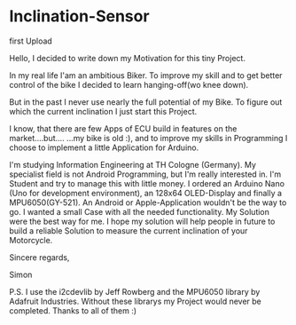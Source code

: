 # Inclination-Sensor
first Upload

Hello,
I decided to write down my Motivation for this tiny Project.

In my real life I'am an ambitious Biker.
To improve my skill and to get better control of the bike I decided to learn
hanging-off(wo knee down).

But in the past I never use nearly the full potential of my Bike.
To figure out which the current inclination I just start this Project.

I know, that there are few Apps of ECU build in features on the market....but....
...my bike is old :), and to improve my skills in Programming I choose to
implement a little Application for Arduino.

I'm studying Information Engineering at TH Cologne (Germany).
My specialist field is not Android Programming, but I'm really interested in.
I'm Student and try to manage this with little money.
I ordered an Arduino Nano (Uno for development environment), an 128x64 OLED-Display
and finally a MPU6050(GY-521).
An Android or Apple-Application wouldn't be the way to go.
I wanted a small Case with all the needed functionality.
My Solution were the best way for me.
I hope my solution will help people in future to build a reliable Solution to
measure the current inclination of your Motorcycle.

Sincere regards,

Simon


P.S. I use the i2cdevlib by Jeff Rowberg and the MPU6050 library by Adafruit Industries. Without these librarys my Project would never be completed. Thanks to all of them :)
